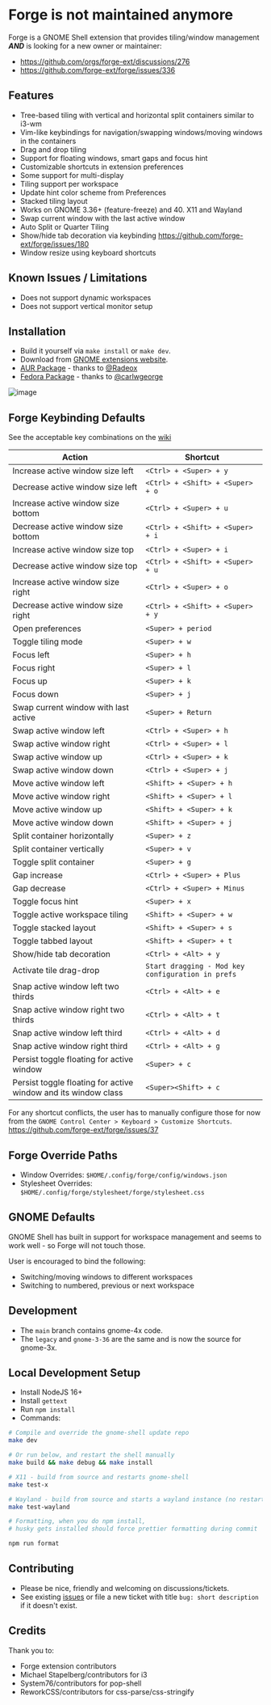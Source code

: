 # Forge is not maintained anymore

Forge is a GNOME Shell extension that provides tiling/window management **_AND_** is looking for a new owner or maintainer:
- https://github.com/orgs/forge-ext/discussions/276
- https://github.com/forge-ext/forge/issues/336

## Features

- Tree-based tiling with vertical and horizontal split containers similar to i3-wm
- Vim-like keybindings for navigation/swapping windows/moving windows in the containers
- Drag and drop tiling
- Support for floating windows, smart gaps and focus hint
- Customizable shortcuts in extension preferences
- Some support for multi-display
- Tiling support per workspace
- Update hint color scheme from Preferences
- Stacked tiling layout
- Works on GNOME 3.36+ (feature-freeze) and 40. X11 and Wayland
- Swap current window with the last active window
- Auto Split or Quarter Tiling
- Show/hide tab decoration via keybinding https://github.com/forge-ext/forge/issues/180
- Window resize using keyboard shortcuts

## Known Issues / Limitations

- Does not support dynamic workspaces
- Does not support vertical monitor setup

## Installation

- Build it yourself via `make install` or `make dev`.
- Download from [GNOME extensions website](https://extensions.gnome.org/extension/4481/forge/).
- [AUR Package](https://aur.archlinux.org/packages/gnome-shell-extension-forge) - thanks to [@Radeox](https://github.com/Radeox)
- [Fedora Package](https://packages.fedoraproject.org/pkgs/gnome-shell-extension-forge/gnome-shell-extension-forge/) - thanks to [@carlwgeorge](https://github.com/carlwgeorge)

![image](https://user-images.githubusercontent.com/348125/146386593-8f53ea8b-2cf3-4d44-a613-bbcaf89f9d4a.png)

## Forge Keybinding Defaults

See the acceptable key combinations on the [wiki](https://github.com/forge-ext/forge/wiki/Keyboard-Shortcuts)

| Action | Shortcut |
| --- | --- |
| Increase active window size left | `<Ctrl> + <Super> + y` |
| Decrease active window size left | `<Ctrl> + <Shift> + <Super> + o` |
| Increase active window size bottom | `<Ctrl> + <Super> + u` |
| Decrease active window size bottom | `<Ctrl> + <Shift> + <Super> + i` |
| Increase active window size top | `<Ctrl> + <Super> + i` |
| Decrease active window size top | `<Ctrl> + <Shift> + <Super> + u` |
| Increase active window size right | `<Ctrl> + <Super> + o` |
| Decrease active window size right | `<Ctrl> + <Shift> + <Super> + y` |
| Open preferences | `<Super> + period` |
| Toggle tiling mode |`<Super> + w` |
| Focus left | `<Super> + h` |
| Focus right | `<Super> + l` |
| Focus up | `<Super> + k` |
| Focus down | `<Super> + j` |
| Swap current window with last active | `<Super> + Return` |
| Swap active window left | `<Ctrl> + <Super> + h` |
| Swap active window right | `<Ctrl> + <Super> + l` |
| Swap active window up | `<Ctrl> + <Super> + k` |
| Swap active window down | `<Ctrl> + <Super> + j` |
| Move active window left | `<Shift> + <Super> + h` |
| Move active window right | `<Shift> + <Super> + l` |
| Move active window up | `<Shift> + <Super> + k` |
| Move active window down | `<Shift> + <Super> + j` |
| Split container horizontally | `<Super> + z` |
| Split container vertically | `<Super> + v` |
| Toggle split container | `<Super> + g` |
| Gap increase | `<Ctrl> + <Super> + Plus` |
| Gap decrease | `<Ctrl> + <Super> + Minus` |
| Toggle focus hint | `<Super> + x` |
| Toggle active workspace tiling | `<Shift> + <Super> + w` |
| Toggle stacked layout | `<Shift> + <Super> + s` |
| Toggle tabbed layout | `<Shift> + <Super> + t` |
| Show/hide tab decoration | `<Ctrl> + <Alt> + y` |
| Activate tile drag-drop | `Start dragging - Mod key configuration in prefs` |
| Snap active window left two thirds | `<Ctrl> + <Alt> + e` |
| Snap active window right two thirds | `<Ctrl> + <Alt> + t` |
| Snap active window left third | `<Ctrl> + <Alt> + d` |
| Snap active window right third | `<Ctrl> + <Alt> + g` |
| Persist toggle floating for active window | `<Super> + c` |
| Persist toggle floating for active window and its window class | `<Super><Shift> + c` |

For any shortcut conflicts, the user has to manually configure those for now from the
`GNOME Control Center > Keyboard > Customize Shortcuts`. https://github.com/forge-ext/forge/issues/37

## Forge Override Paths

- Window Overrides: `$HOME/.config/forge/config/windows.json`
- Stylesheet Overrides: `$HOME/.config/forge/stylesheet/forge/stylesheet.css`

## GNOME Defaults

GNOME Shell has built in support for workspace management and seems to work well - so Forge will not touch those.

User is encouraged to bind the following:
- Switching/moving windows to different workspaces
- Switching to numbered, previous or next workspace

## Development

- The `main` branch contains gnome-4x code.
- The `legacy` and `gnome-3-36` are the same and is now the source for gnome-3x.

## Local Development Setup

- Install NodeJS 16+
- Install `gettext`
- Run `npm install`
- Commands:

```bash
# Compile and override the gnome-shell update repo
make dev

# Or run below, and restart the shell manually
make build && make debug && make install

# X11 - build from source and restarts gnome-shell
make test-x

# Wayland - build from source and starts a wayland instance (no restart)
make test-wayland

# Formatting, when you do npm install, 
# husky gets installed should force prettier formatting during commit

npm run format
```

## Contributing

- Please be nice, friendly and welcoming on discussions/tickets.
- See existing [issues](https://github.com/forge-ext/forge/issues) or file a new ticket with title `bug: short description` if it doesn't exist.

## Credits

Thank you to: 
- Forge extension contributors
- Michael Stapelberg/contributors for i3
- System76/contributors for pop-shell
- ReworkCSS/contributors for css-parse/css-stringify
